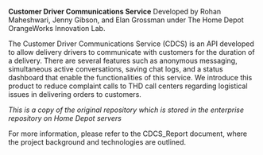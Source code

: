 **Customer Driver Communications Service**
Developed by Rohan Maheshwari, Jenny Gibson, and Elan Grossman under The Home Depot OrangeWorks Innovation Lab.

The Customer Driver Communications Service (CDCS) is an API developed to allow delivery drivers to communicate
with customers for the duration of a delivery. There are several features such as anonymous messaging,
simultaneous active conversations, saving chat logs, and a status dashboard that enable the functionalities of this
service. We introduce this product to reduce complaint calls to THD call centers regarding logistical issues in
delivering orders to customers.

*This is a copy of the original repository which is stored in the enterprise repository on Home Depot servers*

For more information, please refer to the CDCS_Report document, where the project background and technologies are outlined.
